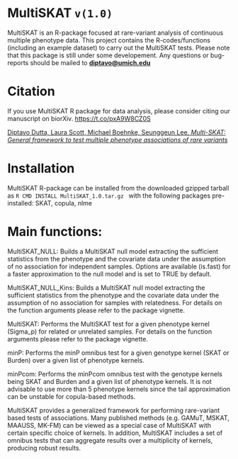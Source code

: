 # MultiSKAT `v(1.0)`
MultiSKAT is an R-package focused at rare-variant analysis of continuous multiple phenotype data. 
This project contains the R-codes/functions (including an example dataset) to carry out the MultiSKAT tests. Please note that this package is still under some developement. Any questions or bug-reports should be mailed to **diptavo@umich.edu**

# Citation

If you use MultiSKAT R package for data analysis, please consider citing our manuscript on biorXiv.
 https://t.co/pxA9W8CZ0S
 
[Diptavo Dutta, Laura Scott, Michael Boehnke, Seunggeun Lee. *Multi-SKAT: General framework to test multiple phenotype associations of rare variants*]( https://t.co/pxA9W8CZ0S)


# Installation

MultiSKAT R-package can be installed from the downloaded gzipped tarball as
```R CMD INSTALL MultiSKAT_1.0.tar.gz ```
with the following packages pre-installed: SKAT, copula, nlme

# Main functions:

MultiSKAT_NULL: Builds a MultiSKAT null model extracting the sufficient statistics from the phenotype and the covariate data under the 
                assumption of no association for independent samples. Options are available (is.fast) for a faster approximation to the null model and is set to 
                TRUE by default. 
            
MultiSKAT_NULL_Kins: Builds a MultiSKAT null model extracting the sufficient statistics from the phenotype and the covariate data under the 
                     assumption of no association for samples with relatedness. For details on the function arguments please refer to the 
                     package vignette.
                     
MultiSKAT: Performs the MultiSKAT test for a given phenotype kernel (Sigma_p) for related or unrelated samples. For details on the function
           arguments please refer to the package vignette.                     
           
minP: Performs the minP omnibus test for a given genotype kernel (SKAT or Burden) over a given list of phenotype kernels.

minPcom: Performs the minPcom omnibus test with the genotype kernels being SKAT and Burden and a given list of phenotype kernels. It is not
         advisable to use more than 5 phenotype kernels since the tail approximation can be unstable for copula-based methods.
          

MultiSKAT provides a generalized framework for performing rare-variant based tests of associations. Many published methods (e.g. GAMuT, MSKAT, MAAUSS, MK-FM) can be viewed as a special case of MultiSKAT with certain specific choice of kernels. In addition, MultiSKAT includes a set of omnibus tests that can aggregate results over a multiplicity of kernels, producing robust results.
